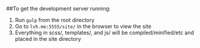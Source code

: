 ##To get the development server running:

1. Run `gulp` from the root directory
2. Go to `lvh.me:5555/site/` in the browser to view the site
3. Everything in scss/, templates/, and js/ will be compiled/minified/etc and
placed in the site directory
